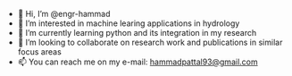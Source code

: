 - 👋 Hi, I’m @engr-hammad
- 👀 I’m interested in machine learing applications in hydrology
- 🌱 I’m currently learning python and its integration in my research
- 💞️ I’m looking to collaborate on research work and publications in similar focus areas
- 📫 You can reach me on my e-mail: hammadpattal93@gmail.com

<!---
engr-hammad/engr-hammad is a ✨ special ✨ repository because its `README.md` (this file) appears on your GitHub profile.
You can click the Preview link to take a look at your changes.
--->
